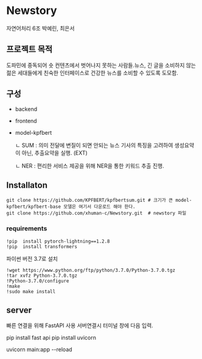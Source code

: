 # Newstory
자연어처리 6조 박예린, 최은서

## 프로젝트 목적
도파민에 중독되어 숏 컨텐츠에서 벗어나지 못하는 사람들.뉴스, 긴 글을 소비하지 않는 젊은 세대들에게 친숙한 인터페이스로 건강한 뉴스를 소비할 수 있도록 도모함.


## 구성 
- backend 
- frontend
- model-kpfbert  

  
    ㄴ SUM  : 의미 전달에 변질이 되면 안되는 뉴스 기사의 특징을 고려하여 생성요약이 아닌, 추출요약을 실행. (EXT)

  
    ㄴ NER  :  편리한 서비스 제공을 위해 NER을 통한 키워드 추출 진행. 

## Installaton
    git clone https://github.com/KPFBERT/kpfbertsum.git # 크기가 큰 model-kpfbert/kpfbert-base 모델은 여기서 다운로드 해야 한다. 
    git clone https://github.com/xhuman-c/Newstory.git  # newstory 파일 


### requirements
    !pip  install pytorch-lightning==1.2.8
    !pip  install transformers

    
파이썬 버전 3.7로 설치 


    !wget https://www.python.org/ftp/python/3.7.0/Python-3.7.0.tgz
    !tar xvfz Python-3.7.0.tgz
    !Python-3.7.0/configure
    !make
    !sudo make install



## server
빠른 연결을 위해 FastAPI 사용
서버연결시 터미널 창에 다음 입력.


  pip install fast api
  pip install uvicorn


  uvicorn main:app --reload 
